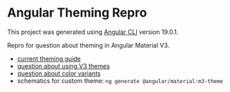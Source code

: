 # Angular Theming Repro

This project was generated using [Angular CLI](https://github.com/angular/angular-cli) version 19.0.1.

Repro for question about theming in Angular Material V3.

- [current theming guide](https://material.angular.io/guide/theming)
- [question about using V3 themes](https://stackoverflow.com/questions/79153638/how-to-i-make-themes-work-with-angular-18-and-materials-3)
- [question about color variants](https://github.com/angular/components/issues/29160)
- schematics for custom theme: `ng generate @angular/material:m3-theme`

